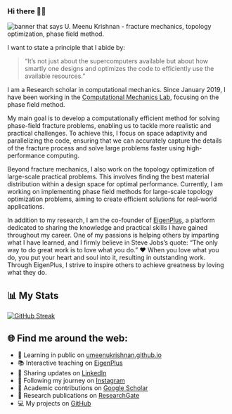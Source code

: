 ### Hi there 👋💃

<img src="https://github.com/umeenukrishnan/umeenukrishnan/blob/main/blog.mp4" alt="banner that says U. Meenu Krishnan - fracture mechanics, topology optimization, phase field method.">

I want to state a principle that I abide by:

> “It’s not just about the supercomputers available but about how smartly one designs and optimizes the code to efficiently use the available resources.”



I am a Research scholar in computational mechanics. Since January 2019, I have been working in the [Computational Mechanics Lab](https://computationalmechanics.in/rajib_teams/u-meenu-krishnan-2/), focusing on the phase field method. 

My main goal is to develop a computationally efficient method for solving phase-field fracture problems, enabling us to tackle more realistic and practical challenges. To achieve this, I focus on space adaptivity and parallelizing the code, ensuring that we can accurately capture the details of the fracture process and solve large problems faster using high-performance computing.

Beyond fracture mechanics, I also work on the topology optimization of large-scale practical problems. This involves finding the best material distribution within a design space for optimal performance. Currently, I am working on implementing phase field methods for large-scale topology optimization problems, aiming to create efficient solutions for real-world applications.

In addition to my research, I am the co-founder of [EigenPlus](https://eigenplus.com), a platform dedicated to sharing the knowledge and practical skills I have gained throughout my career. One of my passions is helping others by imparting what I have learned, and I firmly believe in Steve Jobs’s quote: “The only way to do great work is to love what you do.” ❤️ When you love what you do, you put your heart and soul into it, resulting in outstanding work. Through EigenPlus, I strive to inspire others to achieve greatness by loving what they do.

## 📊 My Stats
[![GitHub Streak](https://streak-stats.demolab.com?user=umeenukrishnan&theme=tokyonight)](https://git.io/streak-stats)

## 🌐 Find me around the web:
- 🌱 Learning in public on [umeenukrishnan.github.io](https://umeenukrishnan.github.io)
- 📚 Interactive teaching on [EigenPlus](https://eigenplus.com)
- 💼 Sharing updates on [LinkedIn](https://www.linkedin.com/in/iitrmeenu/)
- 📸 Following my journey on [Instagram](https://www.instagram.com/univ_tusk_mind/)
- 📝 Academic contributions on [Google Scholar](https://scholar.google.com/citations?user=hjyZvdgAAAAJ&hl=en)
- 🔬 Research publications on [ResearchGate](https://www.researchgate.net/profile/Meenu-Krishnan)
- 💻 My projects on [GitHub](https://github.com/umeenukrishnan)
